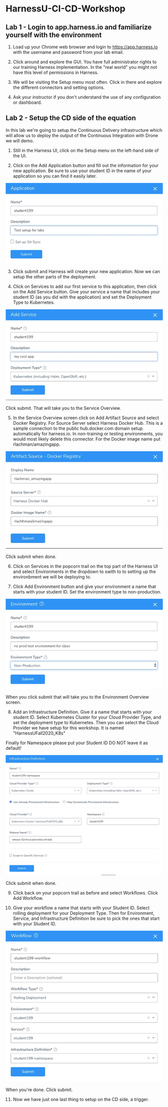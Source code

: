 # HarnessU-CI-CD-Workshop

## Lab 1 - Login to app.harness.io and familiarize yourself with the environment


1. Load up your Chrome web browser and login to https://app.harness.io with the username and password from your lab email. 

2. Click around and explore the GUI. You have full administrator rights to our training Harness implementation. In the "real world" you might not have this level of permissions in Harness.

5. We will be visiting the Setup menu most often. Click in there and explore the different connectors and setting options. 

6. Ask your instructor if you don't understand the use of any configuration or dashboard.

## Lab 2 - Setup the CD side of the equation

In this lab we're going to setup the Continuous Delivery infrastructure which will allow us to deploy the output of the Continuous Integration with Drone we will demo. 

1. Still in the Harness UI, click on the Setup menu on the left-hand side of the UI.

2. Click on the Add Application button and fill out the information for your new application. Be sure to use your student ID in the name of your application so you can find it easily later.

![Application Setup](/images/newapp.jpg)

3. Click submit and Harness will create your new application. Now we can setup the other parts of the deployment.

4. Click on Services to add our first service to this application, then click on the Add Service button. Give your service a name that includes your student ID (as you did with the application) and set the Deployment Type to Kubernetes.

![Add Service](/images/add_service.jpg)

Click submit. That will take you to the Service Overview.

5. In the Service Overview screen click on Add Artifact Source and select Docker Registry. For Source Server select Harness Docker Hub. This is a sample connection to the public hub.docker.com domain setup automatically for harness.io. In non-training or testing environments, you would most likely delete this connector. For the Docker image name put rlachman/amazingapp.

![Artifact Source](/images/artifact_source.jpg)

Click submit when done.

6. Click on Services in the popcorn trail on the top part of the Harness UI and select Environments in the dropdown to swith to to setting up the environbment we will be deploying to.

7. Click Add Environment button and give your environment a name that starts with your student ID. Set the environment type to non-production.

![Environment](/images/environment.jpg)

When you click submit that will take you to the Environment Overview screen. 

8. Add an Infrastructure Definition. Give it a name that starts with your student ID. Select Kubernetes Cluster for your Cloud Provider Type, and set the deployment type to Kubernetes. Then you can select the Cloud Provider we have setup for this workshop. It is named "HarnessUFall2020_K8s"

Finally for Namespace please put your Student ID DO NOT leave it as default! 

![Infrastructure Definition](/images/infra_def.jpg)

Click submit when done. 

9. Click back on your popcorn trail as before and select Workflows. Click Add Workflow.

10. Give your workflow a name that starts with your Student ID. Select rolling deployment for your Deployment Type. Then for Environment, Service, and Infrastructure Definition be sure to pick the ones that start with your Student ID.

![Workflow](/images/workflow.jpg)

When you're done. Click submit.

11. Now we have just one last thing to setup on the CD side, a trigger. 



